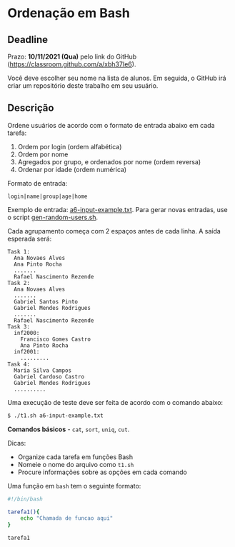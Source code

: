 # Ordenação em Bash

## Deadline

Prazo: **10/11/2021 (Qua)** pelo link do GitHub (https://classroom.github.com/a/xbh37Ie6).

Você deve escolher seu nome na lista de alunos. Em seguida, o GitHub irá criar um repositório deste trabalho em seu usuário.

## Descrição

Ordene usuários de acordo com o formato de entrada abaixo em cada
tarefa:
1. Ordem por login (ordem alfabética)
2. Ordem por nome
3. Agregados por grupo, e ordenados por nome (ordem reversa)
4. Ordenar por idade (ordem numérica)

Formato de entrada:
``` 
login|name|group|age|home
```

Exemplo de entrada: [a6-input-example.txt](./a6-input-example.txt). Para gerar novas
entradas, use o script [gen-random-users.sh](./gen-random-users.sh).

Cada agrupamento começa com 2 espaços antes de cada linha. A saída esperada será:
```
Task 1:
  Ana Novaes Alves
  Ana Pinto Rocha
  .......
  Rafael Nascimento Rezende
Task 2:
  Ana Novaes Alves
  .......
  Gabriel Santos Pinto
  Gabriel Mendes Rodrigues
  .......
  Rafael Nascimento Rezende
Task 3:
  inf2000:
    Francisco Gomes Castro
    Ana Pinto Rocha
  inf2001:
    .........
Task 4:
  Maria Silva Campos
  Gabriel Cardoso Castro
  Gabriel Mendes Rodrigues
  ..........
```

Uma execução de teste deve ser feita de acordo com o comando abaixo:
```sh
$ ./t1.sh a6-input-example.txt
```

**Comandos básicos** - `cat`, `sort`, `uniq`, `cut`.

Dicas:
- Organize cada tarefa em funções Bash
- Nomeie o nome do arquivo como `t1.sh`
- Procure informações sobre as opções em cada comando

Uma função em `bash` tem o seguinte formato:
```sh
#!/bin/bash

tarefa1(){
    echo "Chamada de funcao aqui"
}

tarefa1
```
